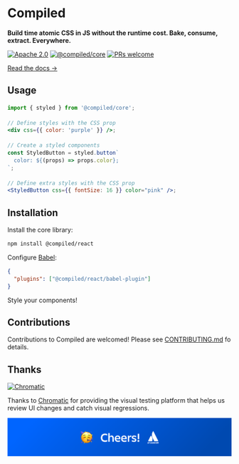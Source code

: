 # Compiled

**Build time atomic CSS in JS without the runtime cost.
Bake,
consume,
extract.
Everywhere.**

[![Apache 2.0](https://img.shields.io/badge/license-Apache%202.0-blue.svg?style=flat-square)](./LICENSE)
[![@compiled/core](https://img.shields.io/npm/v/@compiled/core.svg?style=flat-square)](https://www.npmjs.com/package/@compiled/core)
[![PRs welcome](https://img.shields.io/badge/PRs-welcome-brightgreen.svg?style=flat-square)](./CONTRIBUTING.md)

[Read the docs →](https://compiledcssinjs.com)

## Usage

```jsx
import { styled } from '@compiled/core';

// Define styles with the CSS prop
<div css={{ color: 'purple' }} />;

// Create a styled components
const StyledButton = styled.button`
  color: ${(props) => props.color};
`;

// Define extra styles with the CSS prop
<StyledButton css={{ fontSize: 16 }} color="pink" />;
```

## Installation

Install the core library:

```bash
npm install @compiled/react
```

Configure [Babel](https://babeljs.io/docs/en/config-files):

```json
{
  "plugins": ["@compiled/react/babel-plugin"]
}
```

Style your components!

## Contributions

Contributions to Compiled are welcomed!
Please see [CONTRIBUTING.md](./CONTRIBUTING.md) fo details.

## Thanks

<a href="https://www.chromatic.com/"><img src="https://user-images.githubusercontent.com/321738/84662277-e3db4f80-af1b-11ea-88f5-91d67a5e59f6.png" width="153" height="30" alt="Chromatic" /></a>

Thanks to [Chromatic](https://www.chromatic.com/) for providing the visual testing platform that helps us review UI changes and catch visual regressions.

[![Atlassian](https://raw.githubusercontent.com/atlassian-internal/oss-assets/master/banner-cheers-light.png)](https://atlassian.com)
